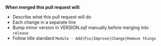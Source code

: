 **When merged this pull request will:**
- Describe what this pull request will do
- Each change in a separate line
- Bump minor version in VERSION.sqf manually before merging into `release`
- Follow title standard `Module - Add|Fix|Improve|Change|Remove things`
